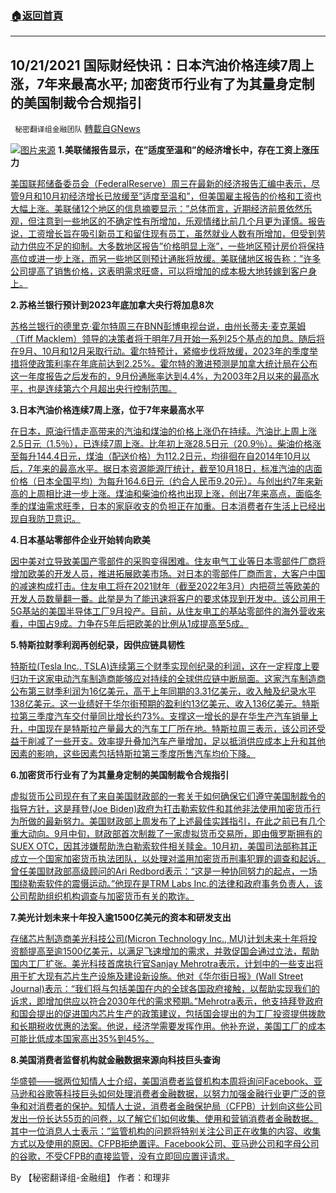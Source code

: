 ###  [:house:返回首頁](https://github.com/ourhimalayas/txt)
---


## 10/21/2021 国际财经快讯：日本汽油价格连续7周上涨，7年来最高水平; 加密货币行业有了为其量身定制的美国制裁令合规指引
` 秘密翻译组金融团队` [轉載自GNews](https://gnews.org/zh-hans/1608133/)

![](https://assets.gnews.org/wp-content/uploads/2021/10/20211021-2.jpg)[图片来源](https://www.foxbusiness.com/economy/fed-report-shows-wage-pressures-amid-modest-to-moderate-economic-growth)
**1.美联储报告显示，在”适度至温和”的经济增长中，存在工资上涨压力**

[美国联邦储备委员会（FederalReserve）周三在最新的经济报告汇编中表示，尽管9月和10月初经济增长已放缓至”适度至温和”，但美国雇主报告的价格和工资也大幅上涨。美联储12个地区的信息摘要显示：”总体而言，近期经济前景依然乐观，但注意到一些地区的不确定性有所增加，乐观情绪比前几个月更为谨慎。报告说，工资增长旨在吸引新员工和留住现有员工，虽然就业人数有所增加，但受到劳动力供应不足的抑制。大多数地区报告”价格明显上涨”，一些地区预计房价将保持高位或进一步上涨，而另一些地区则预计通胀将放缓。美联储地区报告称：”许多公司提高了销售价格，这表明需求旺盛，可以将增加的成本极大地转嫁到客户身上。](https://www.foxbusiness.com/economy/fed-report-shows-wage-pressures-amid-modest-to-moderate-economic-growth)

**2.苏格兰银行预计到2023年底加拿大央行将加息8次**

[苏格兰银行的德里克·霍尔特周三在BNN彭博电视台说，由州长蒂夫·麦克莱姆（Tiff Macklem）领导的决策者将于明年7月开始一系列25个基点的加息。随后将在9月、10月和12月采取行动。霍尔特预计，紧缩步伐将放缓，2023年的季度举措将使政策利率在年底前达到2.25%。霍尔特的激进预测是加拿大统计局在公布这一年度报告之后发布的，9月份通胀率达到4.4%，为2003年2月以来的最高水平，也是连续第六个月超出央行控制范围。](https://www.bloomberg.com/news/articles/2021-10-20/scotiabank-sees-eight-bank-of-canada-rate-hikes-by-end-of-2023?srnd=premium-canada)

**3.日本汽油价格连续7周上涨，位于7年来最高水平**

[在日本，原油行情走高带来的汽油和煤油的价格上涨仍在持续。汽油比上周上涨2.5日元（1.5％），已连续7周上涨。比年初上涨28.5日元（20.9％）。柴油价格涨至每升144.4日元，煤油（配送价格）为112.2日元，均徘徊在自2014年10月以后，7年来的最高水平。据日本资源能源厅统计，截至10月18日，标准汽油的店面价格（日本全国平均）为每升164.6日元（约合人民币9.20元）。与创出约7年来新高的上周相比进一步上涨。煤油和柴油价格也出现上涨，创出7年来高点，面临冬季的煤油需求旺季，日本的家庭收支的负担正在加重。日本消费者在生活上已经出现自我防卫意识。](https://cn.nikkei.com/industry/ienvironment/46422-2021-10-21-10-38-34.html)

**4.日本基站零部件企业开始转向欧美**

[因中美对立导致美国产零部件的采购变得困难。住友电气工业等日本零部件厂商将增加欧美的开发人员，推进拓展欧美市场。对日本的零部件厂商而言，大客户中国的减速构成打击。住友电工将在2021财年（截至2022年3月）内把荷兰等欧美的开发人员数量翻一番。此举是为了能迅速将客户的要求体现到开发中。该公司用于5G基站的美国半导体工厂9月投产。目前，从住友电工的基站零部件的海外营收来看，中国占9成。力争在5年后把欧美的比例从1成提高至5成。](https://cn.nikkei.com/industry/itelectric-appliance/46412-2021-10-21-05-00-27.html)

**5.特斯拉财季利润再创纪录，因供应链具韧性**

[特斯拉(Tesla Inc., TSLA)连续第三个财季实现创纪录的利润，这在一定程度上要归功于这家电动汽车制造商能够应对持续的全球供应链中断局面。这家汽车制造商公布第三财季利润为16亿美元，高于上年同期的3.31亿美元，收入触及纪录水平138亿美元。这一业绩好于华尔街预期的盈利约13亿美元、收入136亿美元。特斯拉第三季度汽车交付量同比增长约73%。支撑这一增长的是在华生产汽车销量上升，中国现在是特斯拉产量最大的汽车工厂所在地。特斯拉周三表示，该公司还受益于削减了一些开支。效率提升叠加汽车产量增加，足以抵消供应成本上升和其他因素的影响，这些因素包括特斯拉第三季度所售汽车均价下降。](https://cn.wsj.com/articles/%E7%89%B9%E6%96%AF%E6%8B%89%E8%B4%A2%E5%AD%A3%E5%88%A9%E6%B6%A6%E5%88%9B%E7%BA%AA%E5%BD%95-%E5%9B%A0%E4%BE%9B%E5%BA%94%E9%93%BE%E5%85%B7%E6%9C%89%E9%9F%A7%E6%80%A7-11634772307)

**6.加密货币行业有了为其量身定制的美国制裁令合规指引**

[虚拟货币公司现在有了来自美国财政部的一套关于如何确保它们遵守美国制裁令的指导方针，这是拜登(Joe Biden)政府为打击勒索软件和其他非法使用加密货币行为所做的最新努力。美国财政部上周发布了上述最佳实践指引，在此之前已有几个重大动向。9月中旬，财政部首次制裁了一家虚拟货币交易所，即由俄罗斯拥有的SUEX OTC，因其涉嫌帮助洗白勒索软件相关赎金。10月初，美国司法部称其正成立一个国家加密货币执法团队，以处理对滥用加密货币刑事犯罪的调查和起诉。曾任美国财政部高级顾问的Ari Redbord表示：“这是一种协同努力的起点，一场围绕勒索软件的震慑运动。”他现在是TRM Labs Inc.的法律和政府事务负责人，该公司帮助组织机构调查与加密货币有关的欺诈。](https://cn.wsj.com/articles/%E5%8A%A0%E5%AF%86%E8%B4%A7%E5%B8%81%E8%A1%8C%E4%B8%9A%E6%9C%89%E4%BA%86%E4%B8%BA%E5%85%B6%E9%87%8F%E8%BA%AB%E5%AE%9A%E5%88%B6%E7%9A%84%E7%BE%8E%E5%9B%BD%E5%88%B6%E8%A3%81%E4%BB%A4%E5%90%88%E8%A7%84%E6%8C%87%E5%BC%95-11634799908)

**7.美光计划未来十年投入逾1500亿美元的资本和研发支出**

[存储芯片制造商美光科技公司(Micron Technology Inc., MU)计划未来十年将投资额提高至逾1500亿美元，以满足飞速增加的需求，并敦促国会通过立法，帮助国内工厂扩张。美光科技首席执行官Sanjay Mehrotra表示，计划中的一些支出将用于扩大现有芯片生产设施及建设新设施。他对《华尔街日报》(Wall Street Journal)表示：“我们将与包括美国在内的全球各国政府接触，以帮助实现我们的诉求，即增加供应以符合2030年代的需求预期。”Mehrotra表示，他支持拜登政府和国会提出的促进国内芯片生产的政策建议，包括国会提出的为工厂投资提供拨款和长期税收优惠的法案。他说，经济学需要发挥作用。他补充说，美国工厂的成本可能比低成本国家高出35%到45%。](https://cn.wsj.com/articles/%E7%BE%8E%E5%85%89%E8%AE%A1%E5%88%92%E6%9C%AA%E6%9D%A5%E5%8D%81%E5%B9%B4%E6%8A%95%E5%85%A5%E9%80%BE1500%E4%BA%BF%E7%BE%8E%E5%85%83%E7%9A%84%E8%B5%84%E6%9C%AC%E5%92%8C%E7%A0%94%E5%8F%91%E6%94%AF%E5%87%BA-11634729711)

**8.美国消费者监督机构就金融数据来源向科技巨头查询**

[华盛顿——据两位知情人士介绍，美国消费者监督机构本周将询问Facebook、亚马逊和谷歌等科技巨头如何处理消费者金融数据，以努力加强金融行业更广泛的竞争和对消费者的保护。知情人士说，消费者金融保护局（CFPB）计划向这些公司发出一份长达55页的问卷，以了解它们如何收集、使用和营销消费者金融数据。其中一位消息人士表示：”监管机构的问题将特别关注公司正在收集的内容、收集方式以及使用的原因。CFPB拒绝置评。Facebook公司、亚马逊公司和字母公司的谷歌，不受CFPB的直接监管，没有立即回应置评请求。](https://www.foxbusiness.com/technology/us-consumer-watchdog-to-query-tech-giants-over-financial-data-sources)

By 【秘密翻译组-金融组】
作者：和理非
